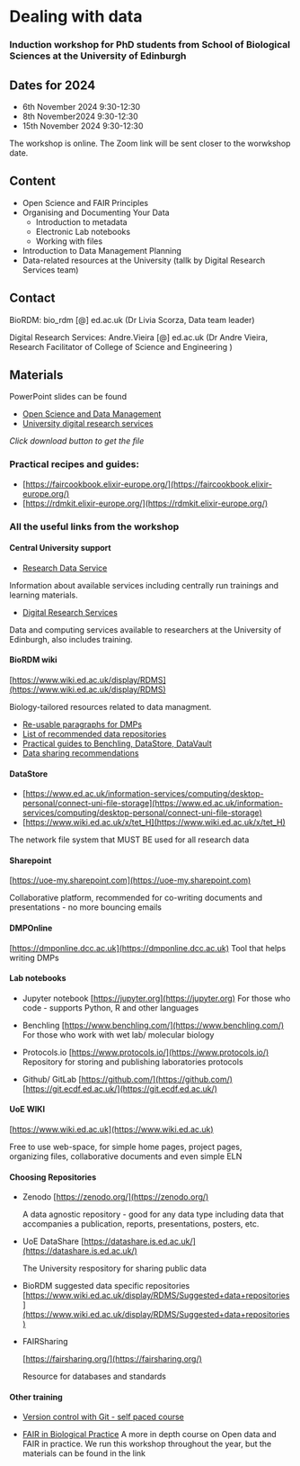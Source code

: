 # Dealing with data

### Induction workshop for PhD students from School of Biological Sciences at the University of Edinburgh


## Dates for 2024

* 6th November 2024       9:30-12:30
* 8th November2024        9:30-12:30
* 15th November 2024      9:30-12:30 

The workshop is online. The Zoom link will be sent closer to the worwkshop date.

## Content

* Open Science and FAIR Principles
* Organising and Documenting Your Data
  *  Introduction to metadata
  *  Electronic Lab notebooks
  *  Working with files
* Introduction to Data Management Planning
* Data-related resources at the University (tallk by Digital Research Services team)
 
## Contact

BioRDM: bio_rdm [@] ed.ac.uk (Dr Livia Scorza, Data team leader)

Digital Research Services: Andre.Vieira [@] ed.ac.uk (Dr Andre Vieira, Research Facilitator of College of Science and Engineering )



## Materials

PowerPoint slides can be found 
* [Open Science and Data Management](https://github.com/BioRDM/SBS-PhD-Induction-Dealing_with_data/blob/gh-pages/2024/SBS_PhD_Induction-Dealing_with_data-2024.pptx)
* [University digital research services](https://github.com/BioRDM/SBS-PhD-Induction-Dealing_with_data/blob/gh-pages/2024/SBS_PhD_Inductions-DRS.pdf)  

*Click download button to get the file*

### Practical recipes and guides:
* [https://faircookbook.elixir-europe.org/](https://faircookbook.elixir-europe.org/)
* [https://rdmkit.elixir-europe.org/](https://rdmkit.elixir-europe.org/)

### All the useful links from the workshop

#### Central University support

* [Research Data Service](https://www.ed.ac.uk/information-services/research-support/research-data-service)

Information about available services including centrally run trainings and learning materials.

* [Digital Research Services](https://digitalresearchservices.ed.ac.uk/)

Data and computing services available to researchers at the University of Edinburgh, also includes training. 

#### BioRDM wiki  
[https://www.wiki.ed.ac.uk/display/RDMS](https://www.wiki.ed.ac.uk/display/RDMS)

Biology-tailored resources related to data managment.
* [Re-usable paragraphs for DMPs](https://www.wiki.ed.ac.uk/display/RDMS/Data+Management+Plans)
* [List of recommended data repositories](https://www.wiki.ed.ac.uk/display/RDMS/Suggested+data+repositories)
* [Practical guides to Benchling, DataStore, DataVault](https://www.wiki.ed.ac.uk/display/RDMS/Resources+you+might+use)
* [Data sharing recommendations](https://www.wiki.ed.ac.uk/display/RDMS/Data+sharing+recommendations)

#### DataStore  
* [https://www.ed.ac.uk/information-services/computing/desktop-personal/connect-uni-file-storage](https://www.ed.ac.uk/information-services/computing/desktop-personal/connect-uni-file-storage)
*	[https://www.wiki.ed.ac.uk/x/tet_H](https://www.wiki.ed.ac.uk/x/tet_H)

The network file system that MUST BE used for all research data

#### Sharepoint  
[https://uoe-my.sharepoint.com](https://uoe-my.sharepoint.com)

Collaborative platform, recommended for co-writing documents and presentations - no more bouncing emails

#### DMPOnline  
[https://dmponline.dcc.ac.uk](https://dmponline.dcc.ac.uk)
Tool that helps writing DMPs


#### Lab notebooks

* Jupyter notebook
  [https://jupyter.org](https://jupyter.org)
  For those who code - supports Python, R and other languages

* Benchling 
  [https://www.benchling.com/](https://www.benchling.com/)
  For those who work with wet lab/ molecular biology 

* Protocols.io
 [https://www.protocols.io/](https://www.protocols.io/)
 Repository for storing and publishing laboratories protocols

* Github/ GitLab
 [https://github.com/](https://github.com/)
 [https://git.ecdf.ed.ac.uk/](https://git.ecdf.ed.ac.uk/)


#### UoE WIKI  
[https://www.wiki.ed.ac.uk](https://www.wiki.ed.ac.uk)

Free to use web-space, for simple home pages, project pages,  
organizing files, collaborative documents and even simple ELN 

#### Choosing Repositories
* Zenodo
  [https://zenodo.org/](https://zenodo.org/)

  A data agnostic repository - good for any data type including data that accompanies a publication, reports, presentations, posters, etc. 
 
* UoE DataShare
  [https://datashare.is.ed.ac.uk/](https://datashare.is.ed.ac.uk/)

  The University respository for sharing public data

* BioRDM suggested data specific repositories
  [https://www.wiki.ed.ac.uk/display/RDMS/Suggested+data+repositories](https://www.wiki.ed.ac.uk/display/RDMS/Suggested+data+repositories)

* FAIRSharing 

  [https://fairsharing.org/](https://fairsharing.org/)

  Resource for databases and standards 

#### Other training
* [Version control with Git - self paced course](https://swcarpentry.github.io/git-novice/)
  
* [FAIR in Biological Practice](https://carpentries-incubator.github.io/fair-bio-practice/)
  A more in depth course on Open data and FAIR in practice. We run this workshop throughout the year, but the materials can be found in the link 
  
  

